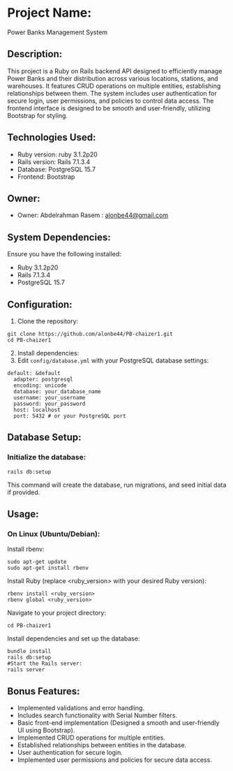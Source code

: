 # Project Name:
Power Banks Management System

## Description:
This project is a Ruby on Rails backend API designed to efficiently manage Power Banks and their distribution across various locations, stations, and warehouses. It features CRUD operations on multiple entities, establishing relationships between them. The system includes user authentication for secure login, user permissions, and policies to control data access. The frontend interface is designed to be smooth and user-friendly, utilizing Bootstrap for styling.

## Technologies Used:
- Ruby version: ruby 3.1.2p20
- Rails version: Rails 7.1.3.4
- Database: PostgreSQL 15.7
- Frontend: Bootstrap 

## Owner:
- Owner: Abdelrahman Rasem : alonbe44@gmail.com

## System Dependencies:
Ensure you have the following installed:
- Ruby 3.1.2p20
- Rails 7.1.3.4
- PostgreSQL 15.7

## Configuration:
1. Clone the repository:
```
git clone https://github.com/alonbe44/PB-chaizer1.git
cd PB-chaizer1
```
2. Install dependencies:
3. Edit `config/database.yml` with your PostgreSQL database settings:
```
default: &default
  adapter: postgresql
  encoding: unicode
  database: your_database_name
  username: your_username
  password: your_password
  host: localhost
  port: 5432 # or your PostgreSQL port
```
## Database Setup:

### Initialize the database:
```
rails db:setup
```
This command will create the database, run migrations, and seed initial data if provided.


## Usage:
### On Linux (Ubuntu/Debian):
Install rbenv:
 ```
sudo apt-get update
sudo apt-get install rbenv
```
Install Ruby (replace <ruby_version> with your desired Ruby version):


```
rbenv install <ruby_version>
rbenv global <ruby_version>
```
Navigate to your project directory:
```
cd PB-chaizer1
```
Install dependencies and set up the database:

```
bundle install
rails db:setup
#Start the Rails server:
rails server
```
## Bonus Features:

* Implemented validations and error handling.
* Includes search functionality with Serial Number filters.
* Basic front-end implementation (Designed a smooth and user-friendly UI using Bootstrap).
* Implemented CRUD operations for multiple entities.
* Established relationships between entities in the database.
* User authentication for secure login.
* Implemented user permissions and policies for secure data access.
